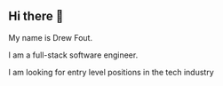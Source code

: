 ## Hi there 👋

My name is Drew Fout. 

I am a full-stack software engineer. 

I am looking for entry level positions in the tech industry
